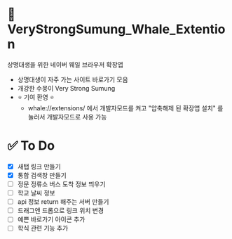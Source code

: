 # 🐳 VeryStrongSumung_Whale_Extention

상명대생을 위한 네이버 웨일 브라우저 확장앱
* 상명대생이 자주 가는 사이트 바로가기 모음
* 개강한 수뭉이 Very Strong Sumung
* ⭐ 기여 환영 ⭐
    * whale://extensions/ 에서 개발자모드를 켜고 "압축해제 된 확장앱 설치" 를 눌러서 개발자모드로 사용 가능

# ✅ To Do

- [x] 새탭 링크 만들기
- [x] 통합 검색창 만들기
- [ ] 정문 정류소 버스 도착 정보 띄우기
- [ ] 학교 날씨 정보
- [ ] api 정보 return 해주는 서버 만들기
- [ ] 드래그앤 드롭으로 링크 위치 변경
- [ ] 예쁜 바로가기 아이콘 추가
- [ ] 학식 관련 기능 추가
